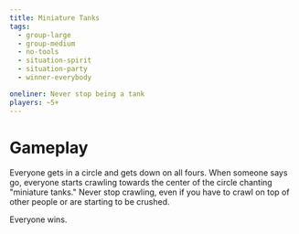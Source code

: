 ```yaml
---
title: Miniature Tanks
tags:
  - group-large
  - group-medium
  - no-tools
  - situation-spirit
  - situation-party
  - winner-everybody

oneliner: Never stop being a tank
players: ~5+
---
```

# Gameplay
Everyone gets in a circle and gets down on all fours. When someone says go, everyone starts crawling towards the center of the circle chanting "miniature tanks." Never stop crawling, even if you have to crawl on top of other people or are starting to be crushed.

Everyone wins.
